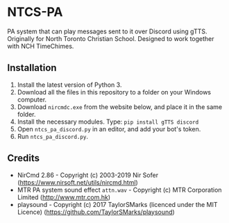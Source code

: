 # NTCS-PA
PA system that can play messages sent to it over Discord using gTTS. Originally for North Toronto Christian School. Designed to work together with NCH TimeChimes.
## Installation  
1. Install the latest version of Python 3.
1. Download all the files in this repository to a folder on your Windows computer.
1. Download `nircmdc.exe` from the website below, and place it in the same folder.
1. Install the necessary modules. Type: `pip install gTTS discord`
1. Open `ntcs_pa_discord.py` in an editor, and add your bot's token.
1. Run `ntcs_pa_discord.py`.

## Credits  
* NirCmd 2.86 - Copyright (c) 2003-2019 Nir Sofer (https://www.nirsoft.net/utils/nircmd.html)
* MTR PA system sound effect `attn.wav` - Copyright (c) MTR Corporation Limited (http://www.mtr.com.hk)
* playsound - Copyright (c) 2017 TaylorSMarks (licenced under the MIT Licence) (https://github.com/TaylorSMarks/playsound)
